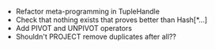 * Refactor meta-programming in TupleHandle
* Check that nothing exists that proves better than Hash[*...]
* Add PIVOT and UNPIVOT operators
* Shouldn't PROJECT remove duplicates after all??
